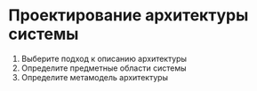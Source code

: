 # Проектирование архитектуры системы

1. Выберите подход к описанию архитектуры
1. Определите предметные области системы
1. Определите метамодель архитектуры